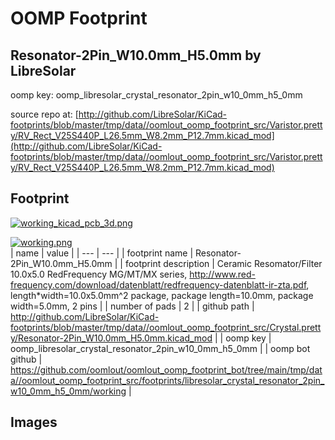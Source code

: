 # OOMP Footprint  
## Resonator-2Pin_W10.0mm_H5.0mm  by LibreSolar  
  
oomp key: oomp_libresolar_crystal_resonator_2pin_w10_0mm_h5_0mm  
  
source repo at: [http://github.com/LibreSolar/KiCad-footprints/blob/master/tmp/data//oomlout_oomp_footprint_src/Varistor.pretty/RV_Rect_V25S440P_L26.5mm_W8.2mm_P12.7mm.kicad_mod](http://github.com/LibreSolar/KiCad-footprints/blob/master/tmp/data//oomlout_oomp_footprint_src/Varistor.pretty/RV_Rect_V25S440P_L26.5mm_W8.2mm_P12.7mm.kicad_mod)  
## Footprint  
  
[![working_kicad_pcb_3d.png](working_kicad_pcb_3d_600.png)](working_kicad_pcb_3d.png)  
  
[![working.png](working_600.png)](working.png)  
| name | value | 
| --- | --- | 
| footprint name | Resonator-2Pin_W10.0mm_H5.0mm | 
| footprint description | Ceramic Resomator/Filter 10.0x5.0 RedFrequency MG/MT/MX series, http://www.red-frequency.com/download/datenblatt/redfrequency-datenblatt-ir-zta.pdf, length*width=10.0x5.0mm^2 package, package length=10.0mm, package width=5.0mm, 2 pins | 
| number of pads | 2 | 
| github path | http://github.com/LibreSolar/KiCad-footprints/blob/master/tmp/data//oomlout_oomp_footprint_src/Crystal.pretty/Resonator-2Pin_W10.0mm_H5.0mm.kicad_mod | 
| oomp key | oomp_libresolar_crystal_resonator_2pin_w10_0mm_h5_0mm | 
| oomp bot github | https://github.com/oomlout/oomlout_oomp_footprint_bot/tree/main/tmp/data//oomlout_oomp_footprint_src/footprints/libresolar_crystal_resonator_2pin_w10_0mm_h5_0mm/working | 
## Images  

